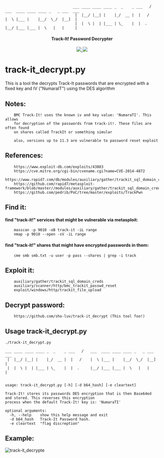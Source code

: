 ``` 
                               ___ ____ ____ ____ _  _    _ ___   /   ___  ____ ____ ____ _   _ ___  ___
                                |  |__/ |__| |    |_/  __ |  |   /    |  \ |___ |    |__/  \_/  |__]  |
                                |  |  \ |  | |___ | \_    |  |  .     |__/ |___ |___ |  \   |   |     |

```
<h4 align="center">Track-It! Password Decrypter</h4>
<p align="center">
  <a href="https://twitter.com/sho_luv">
    <img src="https://img.shields.io/badge/Twitter-%40sho_luv-blue.svg">
    <img src="https://img.shields.io/badge/python-3+-blue.svg">
  </a>
</p>

# track-it_decrypt.py
This is a tool the decrypts Track-It passwords that are encrypted with a fixed key and IV ("NumaraIT") using the DES algorithm

## Notes:
        BMC Track-It! uses the known iv and key value: 'NumaraTI'. This allows
        for decryption of the passwords from track-it!. These files are often found
        on shares called TrackIt or something simular

        also, versions up to 11.3 are vulnerable to password reset exploit

## References:
        https://www.exploit-db.com/exploits/43883
        https://cve.mitre.org/cgi-bin/cvename.cgi?name=CVE-2014-4872
        https://www.rapid7.com/db/modules/auxiliary/gather/trackit_sql_domain_creds
        https://github.com/rapid7/metasploit-framework/blob/master//modules/auxiliary/gather/trackit_sql_domain_creds.rb
        https://github.com/pedrib/PoC/tree/master/exploits/TrackPwn

## Find it:
####  find "track-it!" services that might be vulnerable via metasploit:
        masscan -p 9010 -oB track-it -iL range
        nmap -p 9010 --open -sV -iL range
####  find "track-it!" shares that might have encrypted passwords in them:
        cme smb smb.txt -u user -p pass --shares | grep -i track

## Exploit it:
        auxiliary/gather/trackit_sql_domain_creds
        auxiliary/scanner/http/bmc_trackit_passwd_reset
        exploit/windows/http/trackit_file_upload

## Decrypt password:
        https://github.com/sho-luv/track-it_decrypt (This tool foo!)

## Usage track-it_decrypt.py
```
./track-it_decrypt.py 

___ ____ ____ ____ _  _    _ ___   /   ___  ____ ____ ____ _   _ ___  ___
 |  |__/ |__| |    |_/  __ |  |   /    |  \ |___ |    |__/  \_/  |__]  |
 |  |  \ |  | |___ | \_    |  |  .     |__/ |___ |___ |  \   |   |     |


usage: track-it_decrypt.py [-h] [-d b64_hash] [-e cleartext]

Track-It! stores its passwords DES encryption that is then Base64ed and stored. This reverses this encryption
process when the default Track-It! key is: 'NumaraTI'

optional arguments:
  -h, --help    show this help message and exit
  -d b64_hash   Track-It Password hash.
  -e cleartext  "flag discreption"

```
## Example:
![track-it_decrypte](https://user-images.githubusercontent.com/1679089/94721903-5de8e600-030b-11eb-885a-42f9c0b8ecb6.gif)
